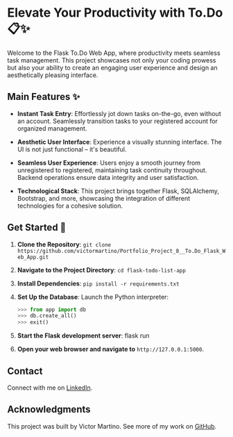 # Elevate Your Productivity with To.Do📋✨

Welcome to the Flask To.Do Web App, where productivity meets seamless task management. This project showcases not only your coding prowess but also your ability to create an engaging user experience and design an aesthetically pleasing interface.

## Main Features ✨

- **Instant Task Entry**: Effortlessly jot down tasks on-the-go, even without an account. Seamlessly transition tasks to your registered account for organized management.

- **Aesthetic User Interface**: Experience a visually stunning interface. The UI is not just functional – it's beautiful.

- **Seamless User Experience**: Users enjoy a smooth journey from unregistered to registered, maintaining task continuity throughout. Backend operations ensure data integrity and user satisfaction.

- **Technological Stack**: This project brings together Flask, SQLAlchemy, Bootstrap, and more, showcasing the integration of different technologies for a cohesive solution.

## Get Started 🚀

1. **Clone the Repository**: `git clone https://github.com/victormartino/Portfolio_Project_8__To.Do_Flask_Web_App.git`

2. **Navigate to the Project Directory**: `cd flask-todo-list-app`

3. **Install Dependencies**: `pip install -r requirements.txt`

4. **Set Up the Database**: Launch the Python interpreter:
   ```python
   >>> from app import db
   >>> db.create_all()
   >>> exit()

5. **Start the Flask development server**:
   flask run

6. **Open your web browser and navigate to** `http://127.0.0.1:5000`.

## Contact

Connect with me on [LinkedIn](https://www.linkedin.com/in/victor-martino-446765140/).

## Acknowledgments

This project was built by Victor Martino. See more of my work on [GitHub](https://github.com/victormartino).
